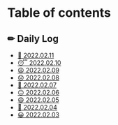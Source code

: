 # Table of contents

## ✏ Daily Log

* [🥱 2022.02.11](README.md)
* [😴 2022.02.10](daily-log/2022.02.10.md)
* [😩 2022.02.09](<README (3).md>)
* [😞 2022.02.08](<README (2).md>)
* [🙂 2022.02.07](<README (1).md>)
* [😑 2022.02.06](<README (1) (1).md>)
* [😄 2022.02.05](<README (1) (1) (1).md>)
* [🙂 2022.02.04](daily-log/2022.02.04.md)
* [😀 2022.02.03](daily-log/2022.02.03.md)
